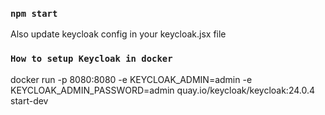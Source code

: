 ### `npm start`

Also update keycloak config in your keycloak.jsx file

### `How to setup Keycloak in docker`
docker run -p 8080:8080 -e KEYCLOAK_ADMIN=admin -e KEYCLOAK_ADMIN_PASSWORD=admin quay.io/keycloak/keycloak:24.0.4 start-dev